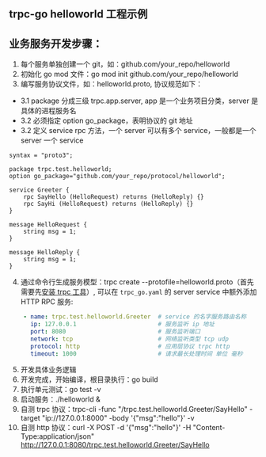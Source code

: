 ## trpc-go helloworld 工程示例

## 业务服务开发步骤：
1. 每个服务单独创建一个 git，如：github.com/your_repo/helloworld
2. 初始化 go mod 文件：go mod init github.com/your_repo/helloworld
3. 编写服务协议文件，如：helloworld.proto, 协议规范如下： 
* 3.1 package 分成三级 trpc.app.server, app 是一个业务项目分类，server 是具体的进程服务名
* 3.2 必须指定 option go_package，表明协议的 git 地址
* 3.2 定义 service rpc 方法，一个 server 可以有多个 service，一般都是一个 server 一个 service
```golang
syntax = "proto3";

package trpc.test.helloworld;
option go_package="github.com/your_repo/protocol/helloworld";

service Greeter {
    rpc SayHello (HelloRequest) returns (HelloReply) {}
    rpc SayHi (HelloRequest) returns (HelloReply) {}
}

message HelloRequest {
    string msg = 1;
}

message HelloReply {
    string msg = 1;
}

```  
4. 通过命令行生成服务模型：trpc create --protofile=helloworld.proto（首先需要先[安装 trpc 工具](https://trpc.group/trpc-go/trpc-go-cmdline)）,
可以在 `trpc_go.yaml` 的 server service 中额外添加 HTTP RPC 服务:
```yaml
    - name: trpc.test.helloworld.Greeter  # service 的名字服务路由名称
      ip: 127.0.0.1                       # 服务监听 ip 地址
      port: 8080                          # 服务监听端口
      network: tcp                        # 网络监听类型 tcp udp
      protocol: http                      # 应用层协议 trpc http
      timeout: 1000                       # 请求最长处理时间 单位 毫秒
```
5. 开发具体业务逻辑
6. 开发完成，开始编译，根目录执行：go build
7. 执行单元测试：go test -v
8. 启动服务：./helloworld &
9. 自测 trpc 协议：trpc-cli -func "/trpc.test.helloworld.Greeter/SayHello" -target "ip://127.0.0.1:8000" -body '{"msg":"hello"}' -v
10. 自测 http 协议：curl -X POST -d '{"msg":"hello"}' -H "Content-Type:application/json" http://127.0.0.1:8080/trpc.test.helloworld.Greeter/SayHello
